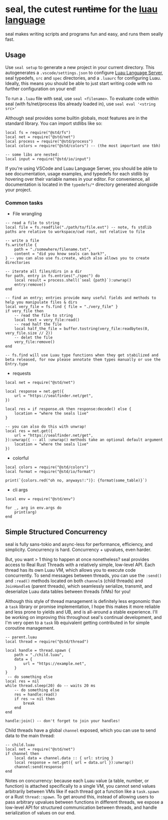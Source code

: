 # seal, the cutest ~~runtime~~ for the [luau language](https://luau.org)

seal makes writing scripts and programs fun and easy, and runs them seally fast.

## Usage

Use `seal setup` to generate a new project in your current directory. This autogenerates a `.vscode/settings.json` to configure [Luau Language Server](https://github.com/JohnnyMorganz/luau-lsp), seal typedefs, `src` and `spec` directories, and a `.luaurc` for configuring Luau. Ideally, this means you should be able to just start writing code with no further configuration on your end!

To run a `.luau` file with seal, use `seal <filename>`. To evaluate code within seal (with fs/net/process libs already loaded in), use `seal eval '<string src>'`

Although seal provides some builtin globals, most features are in the standard library. You can import stdlibs like so:

```luau
local fs = require("@std/fs")
local net = require("@std/net")
local process = require("@std/process")
local colors = require("@std/colors") -- (the most important one tbh)

-- some libs are nested:
local input = require("@std/io/input")
```

If you're using VSCode and Luau Language Server, you should be able to see documentation, usage examples, and typedefs for each stdlib by hovering over their variable names in your editor. For convenience, all documentation is located in the `typedefs/*` directory generated alongside your project.

### Common tasks

- File wrangling

```luau
-- read a file to string
local file = fs.readfile("./path/to/file.ext") -- note, fs stdlib paths are relative to workspace/cwd root, not relative to file

-- write a file
fs.writefile {
    path = "./somewhere/filename.txt",
    content = "did you know seals can bark?",
} -- you can also use fs.create, which also allows you to create directories

-- iterate all files/dirs in a dir
for path, entry in fs.entries("./spec") do
    local result = process.shell(`seal {path}`):unwrap()
    entry:remove()
end

-- find an entry; entries provide many useful fields and methods to help you manipulate files & dirs
local very_file = fs.find { file = "./very_file" }
if very_file then
    -- read the file to string
    local text = very_file:read()
    -- read half the file
    local half_the_file = buffer.tostring(very_file:readbytes(0, very_file.size // 2))
    -- delet the file
    very_file:remove()
end

-- fs.find will use Luau type functions when they get stabilized and beta released, for now please annotate them types manually or use the Entry.type

```

- requests

```luau
local net = require("@std/net")

local response = net.get({
    url = "https://sealfinder.net/get",
})

local res = if response.ok then response:decode() else {
    location = "where the seals live"
}

-- you can also do this with unwrap!
local res = net.get({
    url = "https://sealfinder.net/get",
}):unwrap({ -- all :unwrap() methods take an optional default argument
    location = "where the seals live"
})

```

- colorful

```luau
local colors = require("@std/colors")
local format = require("@std/io/format")

print(`{colors.red("oh no, anyways!:")}: {format(some_table)}`)
```

- cli args

```luau
local env = require("@std/env")

for _, arg in env.args do
    print(arg)
end
```

## Simple Structured Concurrency

seal is fully sans-tokio and async-less for performance, efficiency, and simplicity. Concurrency is hard. Concurrency + upvalues, even harder.

But, you want > 1 thing to happen at once nonetheless? seal provides access to Real Rust Threads with a relatively simple, low-level API. Each thread has its own Luau VM, which allows you to execute code concurrently. To send messages between threads, you can use the `:send()` and `:read()` methods located on both `channel`s (child threads) and `JoinHandle`s (parent threads), which seamlessly serialize, transmit, and deserialize Luau data tables between threads (VMs) for you!

Although this style of thread management is definitely less ergonomic than a `task` library or promise implementation, I hope this makes it more reliable and less prone to yields and UB, and is all-around a stable experience. I'll be working on improving this throughout seal's continual development, and I'm very open to a `task` lib equivalent getting contributed in for simple coroutine management.

```luau
-- parent.luau
local thread = require("@std/thread")

local handle = thread.spawn {
    path = "./child.luau",
    data = {
        url = "https://example.net",
    }
}
 -- do something else
local res = nil
while thread.sleep(20) do -- waits 20 ms
    -- do something else
    res = handle:read()
    if res ~= nil then
        break
    end
end

handle:join() -- don't forget to join your handles!
```

Child threads have a global `channel` exposed, which you can use to send data to the main thread:

```luau
-- child.luau
local net = require("@std/net")
if channel then
    local data = channel.data :: { url: string }
    local response = net.get({ url = data.url }):unwrap()
    channel:send(response)
end
```

Notes on concurrency: because each Luau value (a table, number, or function) is attached specifically to a single VM, you cannot send values arbitrarily between VMs like if each thread got a function like a `task.spawn` or a Rust `thread::spawn`. To get around this, instead of allowing users to pass arbitrary upvalues between functions in different threads, we expose a low-level API for structured communication between threads, and handle serialization of values on our end.
